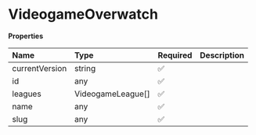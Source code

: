 # VideogameOverwatch

**Properties**

| Name           | Type              | Required | Description |
| :------------- | :---------------- | :------- | :---------- |
| currentVersion | string            | ✅       |             |
| id             | any               | ✅       |             |
| leagues        | VideogameLeague[] | ✅       |             |
| name           | any               | ✅       |             |
| slug           | any               | ✅       |             |

<!-- This file was generated by liblab | https://liblab.com/ -->
